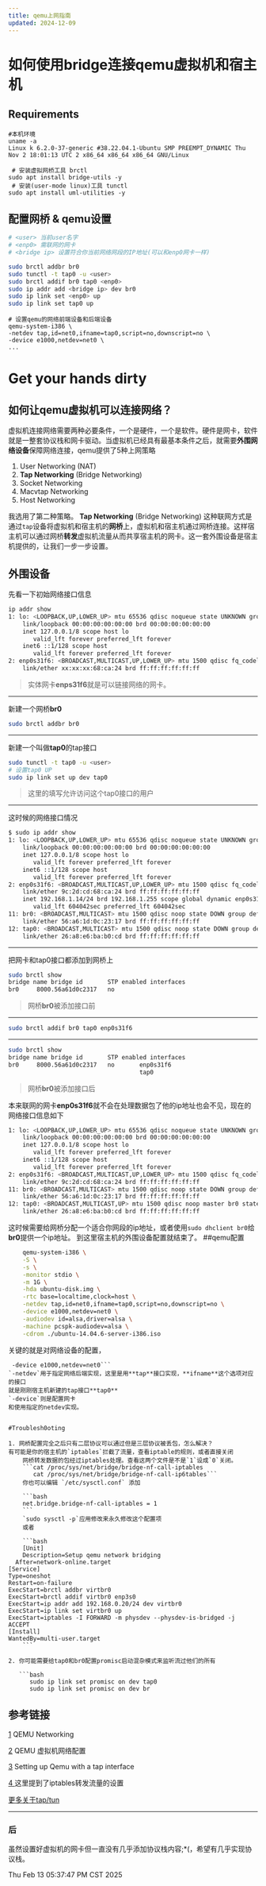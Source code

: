```yaml
---
title: qemu上网指南
updated: 2024-12-09
---
```

# 如何使用bridge连接qemu虚拟机和宿主机

## Requirements
``` 
#本机环境
uname -a
Linux k 6.2.0-37-generic #38.22.04.1-Ubuntu SMP PREEMPT_DYNAMIC Thu Nov 2 18:01:13 UTC 2 x86_64 x86_64 x86_64 GNU/Linux
```

```
 # 安装虚拟网桥工具 brctl
sudo apt install bridge-utils -y
 # 安装(user-mode linux)工具 tunctl
sudo apt install uml-utilities -y
```

## 配置网桥 & qemu设置
```bash
# <user> 当前user名字
# <enp0> 需联网的网卡
# <bridge ip> 设置符合你当前网络网段的IP地址(可以和enp0网卡一样)

sudo brctl addbr br0
sudo tunctl -t tap0 -u <user> 
sudo brctl addif br0 tap0 <enp0> 
sudo ip addr add <bridge ip> dev br0 
sudo ip link set <enp0> up
sudo ip link set tap0 up
```

```
# 设置qemu的网络前端设备和后端设备
qemu-system-i386 \ 
-netdev tap,id=net0,ifname=tap0,script=no,downscript=no \
-device e1000,netdev=net0 \
...
```
# Get your hands dirty

## 如何让qemu虚拟机可以连接网络？
虚拟机连接网络需要两种必要条件，一个是硬件，一个是软件。硬件是网卡，软件就是一整套协议栈和网卡驱动。当虚拟机已经具有最基本条件之后，就需要**外围网络设备**保障网络连接，qemu提供了5种上网策略

1. User Networking (NAT)
2. **Tap Networking** (Bridge Networking)
3. Socket Networking
4. Macvtap Networking
5. Host Networking

我选用了第二种策略。
**Tap Networking** (Bridge Networking) 这种联网方式是通过`tap`设备将虚拟机和宿主机的**网桥**上，虚拟机和宿主机通过网桥连接。这样宿主机可以通过网桥**转发**虚拟机流量从而共享宿主机的网卡。这一套外围设备是宿主机提供的，让我们一步一步设置。

## 外围设备
先看一下初始网络接口信息

```bash
ip addr show 
1: lo: <LOOPBACK,UP,LOWER_UP> mtu 65536 qdisc noqueue state UNKNOWN group default qlen 1000
    link/loopback 00:00:00:00:00:00 brd 00:00:00:00:00:00
    inet 127.0.0.1/8 scope host lo
       valid_lft forever preferred_lft forever
    inet6 ::1/128 scope host 
       valid_lft forever preferred_lft forever
2: enp0s31f6: <BROADCAST,MULTICAST,UP,LOWER_UP> mtu 1500 qdisc fq_codel state UP group default qlen 1000
    link/ether xx:xx:xx:68:ca:24 brd ff:ff:ff:ff:ff:ff

```
> 实体网卡**enps31f6**就是可以链接网络的网卡。

---

新建一个网桥**br0**

```bash 
sudo brctl addbr br0
```
---

新建一个叫做**tap0**的tap接口

```bash 
sudo tunctl -t tap0 -u <user>
# 设置tap0 UP
sudo ip link set up dev tap0
```

> 这里的<user>填写允许访问这个tap0接口的用户

---
这时候的网络接口情况

```bash
$ sudo ip addr show
1: lo: <LOOPBACK,UP,LOWER_UP> mtu 65536 qdisc noqueue state UNKNOWN group default qlen 1000
    link/loopback 00:00:00:00:00:00 brd 00:00:00:00:00:00
    inet 127.0.0.1/8 scope host lo
       valid_lft forever preferred_lft forever
    inet6 ::1/128 scope host 
       valid_lft forever preferred_lft forever
2: enp0s31f6: <BROADCAST,MULTICAST,UP,LOWER_UP> mtu 1500 qdisc fq_codel state UP group default qlen 1000
    link/ether 9c:2d:cd:68:ca:24 brd ff:ff:ff:ff:ff:ff
    inet 192.168.1.14/24 brd 192.168.1.255 scope global dynamic enp0s31f6
       valid_lft 604042sec preferred_lft 604042sec
11: br0: <BROADCAST,MULTICAST> mtu 1500 qdisc noop state DOWN group default qlen 1000
    link/ether 56:a6:1d:0c:23:17 brd ff:ff:ff:ff:ff:ff
12: tap0: <BROADCAST,MULTICAST> mtu 1500 qdisc noop state DOWN group default qlen 1000
    link/ether 26:a8:e6:ba:b0:cd brd ff:ff:ff:ff:ff:ff
```
---
把网卡和tap0接口都添加到网桥上



```bash
sudo brctl show
bridge name	bridge id		STP enabled	interfaces
br0		8000.56a61d0c2317	no
```

>网桥**br0**被添加接口前

--- 
```bash
sudo brctl addif br0 tap0 enp0s31f6
```
---


```bash
sudo brctl show
bridge name	bridge id		STP enabled	interfaces
br0		8000.56a61d0c2317	no		 enp0s31f6
							         tap0
```
> 网桥**br0**被添加接口后

本来联网的网卡**enp0s31f6**就不会在处理数据包了他的ip地址也会不见，现在的网络接口信息如下

```bash
1: lo: <LOOPBACK,UP,LOWER_UP> mtu 65536 qdisc noqueue state UNKNOWN group default qlen 1000
    link/loopback 00:00:00:00:00:00 brd 00:00:00:00:00:00
    inet 127.0.0.1/8 scope host lo
       valid_lft forever preferred_lft forever
    inet6 ::1/128 scope host 
       valid_lft forever preferred_lft forever
2: enp0s31f6: <BROADCAST,MULTICAST,UP,LOWER_UP> mtu 1500 qdisc fq_codel master br0 state UP group default qlen 1000
    link/ether 9c:2d:cd:68:ca:24 brd ff:ff:ff:ff:ff:ff
11: br0: <BROADCAST,MULTICAST> mtu 1500 qdisc noop state DOWN group default qlen 1000
    link/ether 56:a6:1d:0c:23:17 brd ff:ff:ff:ff:ff:ff
12: tap0: <BROADCAST,MULTICAST,UP> mtu 1500 qdisc noop master br0 state DOWN group default qlen 1000
    link/ether 26:a8:e6:ba:b0:cd brd ff:ff:ff:ff:ff:ff
```

这时候需要给网桥分配一个适合你网段的ip地址，或者使用`sudo dhclient br0`给**br0**提供一个ip地址。
到这里宿主机的外围设备配置就结束了。
##qemu配置

```bash
	qemu-system-i386 \
	-S \
	-s \
	-monitor stdio \
	-m 1G \
	-hda ubuntu-disk.img \
	-rtc base=localtime,clock=host \
	-netdev tap,id=net0,ifname=tap0,script=no,downscript=no \
	-device e1000,netdev=net0 \
	-audiodev id=alsa,driver=alsa \
	-machine pcspk-audiodev=alsa \
	-cdrom ./ubuntu-14.04.6-server-i386.iso
```
关键的就是对网络设备的配置，
```-netdev tap,id=net0,ifname=tap0,script=no,downscript=no
 -device e1000,netdev=net0```
`-netdev`用于指定网络后端实现，这里是用**tap**接口实现，**ifname**这个选项对应的接口
就是刚刚宿主机新建的tap接口**tap0**
`-device`则是配置网卡
和使用指定的netdev实现。


#Troublesh0oting 

1. 网桥配置完全之后只有二层协议可以通过但是三层协议被丢包，怎么解决？ 
有可能是你的宿主机的`iptables`拦截了流量，查看iptable的规则，或者直接关闭
    网桥转发数据的包经过iptables处理。查看这两个文件是不是`1`设成`0`关闭。
    ```cat /proc/sys/net/bridge/bridge-nf-call-iptables
       cat /proc/sys/net/bridge/bridge-nf-call-ip6tables```
    你也可以编辑 `/etc/sysctl.conf` 添加
    
    ```bash
    net.bridge.bridge-nf-call-iptables = 1
    ```
    `sudo sysctl -p`应用修改来永久修改这个配置项 
    或者
    
    ```bash
    [Unit]
    Description=Setup qemu network bridging
  After=network-online.target
[Service]
Type=oneshot
Restart=on-failure
ExecStart=brctl addbr virtbr0
ExecStart=brctl addif virtbr0 enp3s0
ExecStart=ip addr add 192.168.0.20/24 dev virtbr0
ExecStart=ip link set virtbr0 up
ExecStart=iptables -I FORWARD -m physdev --physdev-is-bridged -j ACCEPT
[Install]
WantedBy=multi-user.target
    ```
    
2. 你可能需要给tap0和br0配置promisc启动混杂模式来监听流过他们的所有  

   ```bash
      sudo ip link set promisc on dev tap0
      sudo ip link set promisc on dev br
   ```
    


## 参考链接
[1](https://wiki.qemu.org/Documentation/Networking) QEMU Networking 

[2](https://lifeislife.cn/posts/qemu%E8%99%9A%E6%8B%9F%E6%9C%BA%E7%BD%91%E7%BB%9C%E9%85%8D%E7%BD%AE/) QEMU 虚拟机网络配置 

[3](https://gist.github.com/extremecoders-re/e8fd8a67a515fee0c873dcafc81d811c) Setting up Qemu with a tap interface

[4 ](https://www.spad.uk/posts/really-simple-network-bridging-with-qemu/)这里提到了iptables转发流量的设置

[更多关于tap/tun](https://www.junmajinlong.com/virtual/network/all_about_tun_tap/) 

---

### 后
虽然设置好虚拟机的网卡但一直没有几乎添加协议栈内容;*(，希望有几乎实现协议栈。

Thu Feb 13 05:37:47 PM CST 2025

